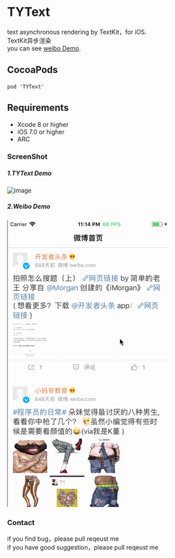 # TYText
text asynchronous rendering by TextKit，for iOS.<br>
TextKit异步渲染<br>
you can see [weibo Demo](https://github.com/12207480/WeiboDemo).

## CocoaPods
```
pod 'TYText'
```

## Requirements
* Xcode 8 or higher
* iOS 7.0 or higher
* ARC

### ScreenShot

##### 1.TYText Demo
![image](https://github.com/12207480/TYText/blob/master/ScreenShot/TYTextDemo1.gif)

##### 2.Weibo Demo
![image](https://github.com/12207480/TYText/blob/master/ScreenShot/WeiBoDemo1.gif)

### Contact
if you find bug，please pull reqeust me <br>
if you have good suggestion，please pull reqeust me <br>
